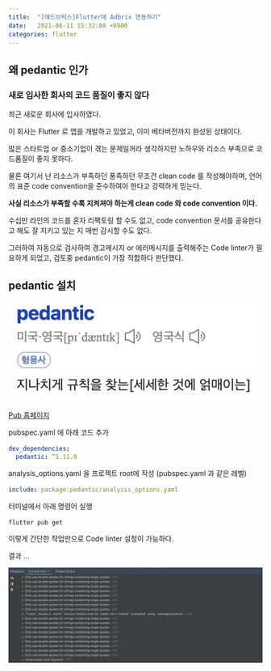 ```yaml
---
title:  "[애드브릭스]Flutter에 Adbrix 연동하기"
date:   2021-06-11 15:32:00 +0900
categories: flutter
---
```



## 왜 pedantic 인가
### 새로 입사한 회사의 코드 품질이 좋지 않다

최근 새로운 회사에 입사하였다.

이 회사는 Flutter 로 앱을 개발하고 있었고, 이미 베타버전까지 완성된 상태이다.

많은 스타트업 or 중소기업이 겪는 문제일꺼라 생각하지만 노하우와 리소스 부족으로 코드품질이 좋지 못하다.

물론 여기서 난 리소스가 부족하던 풍족하던 무조건 clean code 를 작성해야하며, 언어의 표준 code convention을 준수하여아 한다고 강력하게 믿는다.

__사실 리소스가 부족할 수록 지켜져야 하는게 clean code 와 code convention 이다.__

수십만 라인의 코드를 혼자 리팩토링 할 수도 없고, code convention 문서를 공유한다고 해도 잘 지키고 있는 지 매번 감시할 수도 없다.

그러하여 자동으로 검사하여 경고메시지 or 에러메시지를 출력해주는 Code linter가 필요하게 되었고, 검토중 pedantic이 가장 적합하다 판단했다.

## pedantic 설치

![영어사전 의미](/assets/images/2021/06/20210610_06.png "사전적의미")

[Pub 홈페이지](https://pub.dev/packages/pedantic)

pubspec.yaml 에 아래 코드 추가

```yaml
dev_dependencies:
  pedantic: ^1.11.0
```

analysis_options.yaml 을 프로젝트 root에 작성 (pubspec.yaml 과 같은 레벨)
```yaml
include: package:pedantic/analysis_options.yaml
```

터미널에서 아래 명령어 실행
```shell
flutter pub get
```

이렇게 간단한 작업만으로 Code linter 설정이 가능하다.

결과 ...

![영어사전 의미](/assets/images/2021/06/20210610_07.png "사전적의미")

